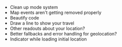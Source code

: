 * Clean up mode system
* Map events aren't getting removed properly
* Beautify code
* Draw a line to show your travel
* Other readouts about your location?
* Better fallbacks and error handling for geolocation?
* Indicator while loading initial location